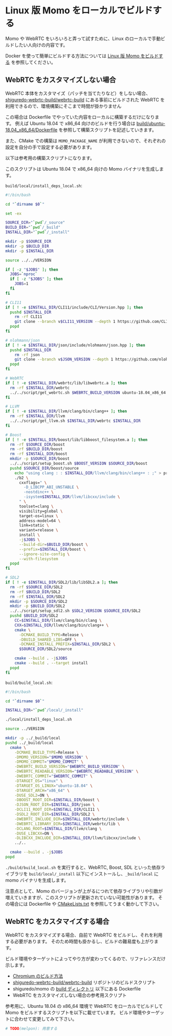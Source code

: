 # Linux 版 Momo をローカルでビルドする

Momo や WebRTC をいろいろと弄って試すために、Linux のローカルで手動ビルドしたい人向けの内容です。

Docker を使って簡単にビルドする方法については [Linux 版 Momo をビルドする](BUILD_LINUX.md) を参照してください。

## WebRTC をカスタマイズしない場合

WebRTC 本体をカスタマイズ（パッチを当てたりなど）をしない場合、[shiguredo-webrtc-build/webrtc-build](https://github.com/shiguredo-webrtc-build/webrtc-build) にある事前にビルドされた WebRTC を利用できるので、環境構築にそこまで時間が掛かりません

この場合は Dockerfile でやっていた内容をローカルに構築するだけになります。
例えば Ubuntu 18.04 で x86_64 向けのビルドを行う場合は [build/ubuntu-18.04_x86_64/Dockerfile](/build/ubuntu-18.04_x86_64/Dockerfile) を参照して構築スクリプトを記述していきます。

また、CMake での構築は `MOMO_PACKAGE_NAME` が利用できないので、それぞれの設定を自分の手で設定する必要があります。

以下は参考用の構築スクリプトになります。

このスクリプトは Ubuntu 18.04 で x86_64 向けの Momo バイナリを生成します。

`build/local/install_deps_local.sh`:

```bash
#!/bin/bash

cd "`dirname $0`"

set -ex

SOURCE_DIR="`pwd`/_source"
BUILD_DIR="`pwd`/_build"
INSTALL_DIR="`pwd`/_install"

mkdir -p $SOURCE_DIR
mkdir -p $BUILD_DIR
mkdir -p $INSTALL_DIR

source ../../VERSION

if [ -z "$JOBS" ]; then
  JOBS=`nproc`
  if [ -z "$JOBS" ]; then
    JOBS=1
  fi
fi

# CLI11
if [ ! -e $INSTALL_DIR/CLI11/include/CLI/Version.hpp ]; then
  pushd $INSTALL_DIR
    rm -rf CLI11
    git clone --branch v$CLI11_VERSION --depth 1 https://github.com/CLIUtils/CLI11.git
  popd
fi

# nlohmann/json
if [ ! -e $INSTALL_DIR/json/include/nlohmann/json.hpp ]; then
  pushd $INSTALL_DIR
    rm -rf json
    git clone --branch v$JSON_VERSION --depth 1 https://github.com/nlohmann/json.git
  popd
fi

# WebRTC
if [ ! -e $INSTALL_DIR/webrtc/lib/libwebrtc.a ]; then
  rm -rf $INSTALL_DIR/webrtc
  ../../script/get_webrtc.sh $WEBRTC_BUILD_VERSION ubuntu-18.04_x86_64 $INSTALL_DIR
fi

# LLVM
if [ ! -e $INSTALL_DIR/llvm/clang/bin/clang++ ]; then
  rm -rf $INSTALL_DIR/llvm
  ../../script/get_llvm.sh $INSTALL_DIR/webrtc $INSTALL_DIR
fi

# Boost
if [ ! -e $INSTALL_DIR/boost/lib/libboost_filesystem.a ]; then
  rm -rf $SOURCE_DIR/boost
  rm -rf $BUILD_DIR/boost
  rm -rf $INSTALL_DIR/boost
  mkdir -p $SOURCE_DIR/boost
  ../../script/setup_boost.sh $BOOST_VERSION $SOURCE_DIR/boost
  pushd $SOURCE_DIR/boost/source
    echo "using clang : : $INSTALL_DIR/llvm/clang/bin/clang++ : ;" > project-config.jam
    ./b2 \
      cxxflags=" \
        -D_LIBCPP_ABI_UNSTABLE \
        -nostdinc++ \
        -isystem$INSTALL_DIR/llvm/libcxx/include \
      " \
      toolset=clang \
      visibility=global \
      target-os=linux \
      address-model=64 \
      link=static \
      variant=release \
      install \
      -j$JOBS \
      --build-dir=$BUILD_DIR/boost \
      --prefix=$INSTALL_DIR/boost \
      --ignore-site-config \
      --with-filesystem
  popd
fi

# SDL2
if [ ! -e $INSTALL_DIR/SDL2/lib/libSDL2.a ]; then
  rm -rf $SOURCE_DIR/SDL2
  rm -rf $BUILD_DIR/SDL2
  rm -rf $INSTALL_DIR/SDL2
  mkdir -p $SOURCE_DIR/SDL2
  mkdir -p $BUILD_DIR/SDL2
  ../../script/setup_sdl2.sh $SDL2_VERSION $SOURCE_DIR/SDL2
  pushd $BUILD_DIR/SDL2
    CC=$INSTALL_DIR/llvm/clang/bin/clang \
    CXX=$INSTALL_DIR/llvm/clang/bin/clang++ \
    cmake \
      -DCMAKE_BUILD_TYPE=Release \
      -DBUILD_SHARED_LIBS=OFF \
      -DCMAKE_INSTALL_PREFIX=$INSTALL_DIR/SDL2 \
      $SOURCE_DIR/SDL2/source

    cmake --build . -j$JOBS
    cmake --build . --target install
  popd
fi
```

`build/build_local.sh`:

```bash
#!/bin/bash

cd "`dirname $0`"

INSTALL_DIR="`pwd`/local/_install"

./local/install_deps_local.sh

source ../VERSION

mkdir -p ../_build/local
pushd ../_build/local
  cmake \
    -DCMAKE_BUILD_TYPE=Release \
    -DMOMO_VERSION="$MOMO_VERSION" \
    -DMOMO_COMMIT="$MOMO_COMMIT" \
    -DWEBRTC_BUILD_VERSION="$WEBRTC_BUILD_VERSION" \
    -DWEBRTC_READABLE_VERSION="$WEBRTC_READABLE_VERSION" \
    -DWEBRTC_COMMIT="$WEBRTC_COMMIT" \
    -DTARGET_OS="linux" \
    -DTARGET_OS_LINUX="ubuntu-18.04" \
    -DTARGET_ARCH="x86_64" \
    -DUSE_SDL2=ON \
    -DBOOST_ROOT_DIR=$INSTALL_DIR/boost \
    -DJSON_ROOT_DIR=$INSTALL_DIR/json \
    -DCLI11_ROOT_DIR=$INSTALL_DIR/CLI11 \
    -DSDL2_ROOT_DIR=$INSTALL_DIR/SDL2 \
    -DWEBRTC_INCLUDE_DIR=$INSTALL_DIR/webrtc/include \
    -DWEBRTC_LIBRARY_DIR=$INSTALL_DIR/webrtc/lib \
    -DCLANG_ROOT=$INSTALL_DIR/llvm/clang \
    -DUSE_LIBCXX=ON \
    -DLIBCXX_INCLUDE_DIR=$INSTALL_DIR/llvm/libcxx/include \
    ../..

  cmake --build . -j$JOBS
popd
```

`./build/build_local.sh` を実行すると、WebRTC, Boost, SDL といった依存ライブラリを `build/local/_install` 以下にインストールし、`_build/local` に momo バイナリを生成します。

注意点として、Momo のバージョンが上がるにつれて依存ライブラリや引数が増えていきますが、このスクリプトが更新されていない可能性があります。
その場合には Dockerfile や [CMakeLists.txt](/CMakeLists.txt) を参照してうまく動かして下さい。

## WebRTC をカスタマイズする場合

WebRTC をカスタマイズする場合、自前で WebRTC をビルドし、それを利用する必要があります。
そのため時間も掛かるし、ビルドの難易度も上がります。

ビルド環境やターゲットによってやり方が変わってくるので、リファレンスだけ示します。

- [Chromium のビルド方法](https://www.chromium.org/developers/how-tos/get-the-code)
- [shiguredo-webrtc-build/webrtc-build](https://github.com/shiguredo-webrtc-build/webrtc-build) リポジトリのビルドスクリプト
- shiguredo/momo の [build ディレクトリ](/build) 以下にある Dockerfile
- WebRTC をカスタマイズしない場合の参考用スクリプト

参考用に、Ubuntu 18.04 の x86_64 環境で WebRTC をローカルでビルドして Momo をビルドするスクリプトを以下に載せています。
ビルド環境やターゲットに合わせて変更してみて下さい。

```bash
# TODO(melpon): 用意する
```
